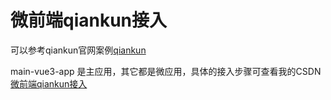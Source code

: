 # 微前端qiankun接入 
可以参考qiankun官网案例[qiankun](https://qiankun.umijs.org/zh/guide)

main-vue3-app 是主应用，其它都是微应用，具体的接入步骤可查看我的CSDN [微前端qiankun接入 ](https://blog.csdn.net/Hhjian524/article/details/134060867?spm=1001.2014.3001.5501)